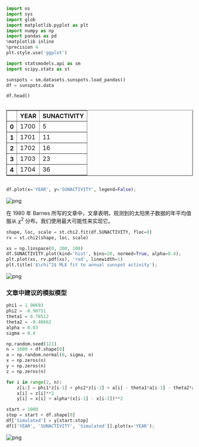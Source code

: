 

```python
import os
import sys
import glob
import matplotlib.pyplot as plt
import numpy as np
import pandas as pd
%matplotlib inline
%precision 4
plt.style.use('ggplot')
```


```python
import statsmodels.api as sm 
import scipy.stats as st
```


```python
sunspots = sm.datasets.sunspots.load_pandas()
df = sunspots.data
```


```python
df.head()
```




<div style="max-height:1000px;max-width:1500px;overflow:auto;">
<table border="1" class="dataframe">
  <thead>
    <tr style="text-align: right;">
      <th></th>
      <th>YEAR</th>
      <th>SUNACTIVITY</th>
    </tr>
  </thead>
  <tbody>
    <tr>
      <th>0</th>
      <td> 1700</td>
      <td>  5</td>
    </tr>
    <tr>
      <th>1</th>
      <td> 1701</td>
      <td> 11</td>
    </tr>
    <tr>
      <th>2</th>
      <td> 1702</td>
      <td> 16</td>
    </tr>
    <tr>
      <th>3</th>
      <td> 1703</td>
      <td> 23</td>
    </tr>
    <tr>
      <th>4</th>
      <td> 1704</td>
      <td> 36</td>
    </tr>
  </tbody>
</table>
</div>




```python
df.plot(x='YEAR', y='SUNACTIVITY', legend=False);
```


![png](output_4_1.png)


在 1980 年 Barnes 所写的文章中，文章表明，观测到的太阳黑子数据的年平均值服从 $\chi^2$ 分布。我们使用最大可能性来实现它。


```python
shape, loc, scale = st.chi2.fit(df.SUNACTIVITY, floc=0)
rv = st.chi2(shape, loc, scale)

xs = np.linspace(0, 200, 100)
df.SUNACTIVITY.plot(kind='hist', bins=20, normed=True, alpha=0.4);
plt.plot(xs, rv.pdf(xs), 'red', linewidth=1)
plt.title('$\chi^2$ MLE fit to annual sunspot activity');
```


![png](output_6_0.png)


### 文章中建议的模拟模型


```python
phi1 = 1.90693
phi2 = -0.98751
theta1 = 0.78512
theta2 = -0.40662
alpha = 0.03
sigma = 0.4

np.random.seed(121)
n = 1000 + df.shape[0]
a = np.random.normal(0, sigma, n)
x = np.zeros(n)
y = np.zeros(n)
z = np.zeros(n)

for i in range(2, n):
    z[i:] = phi1*z[i-1] + phi2*z[i-2] + a[i] - theta1*a[i-1] - theta2*a[i-2]
    x[i] = z[i]**2
    y[i] = x[i] + alpha*(x[i-1] - x[i-2])**2
```


```python
start = 1000
stop = start + df.shape[0]
df['Simulated'] = y[start:stop]
df[['YEAR', 'SUNACTIVITY', 'Simulated']].plot(x='YEAR');
```


![png](output_9_0.png)



```python

```
